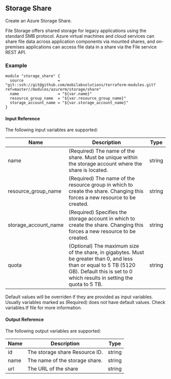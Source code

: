 ## Storage Share
Create an Azure Storage Share.

File Storage offers shared storage for legacy applications using the standard SMB protocol. Azure virtual machines and cloud services can share file data across application components via mounted shares, and on-premises applications can access file data in a share via the File service REST API.

### Example
```hcl
module "storage_share" {
  source               = "git::ssh://git@github.com/mobilabsolutions/terraform-modules.git?ref=master//modules/azurerm/storage/share"
  name                 = "${var.name}"
  resource_group_name  = "${var.resource_group_name}"
  storage_account_name = "${var.storage_account_name}"
}
```

#### Input Reference
The following input variables are supported:

Name | Description | Type 
----------------- | --------- | -------- 
name  | (Required) The name of the share. Must be unique within the storage account where the share is located. | string 
resource_group_name | (Required) The name of the resource group in which to create the share. Changing this forces a new resource to be created. | string
storage_account_name | (Required) Specifies the storage account in which to create the share. Changing this forces a new resource to be created. | string
quota | (Optional) The maximum size of the share, in gigabytes. Must be greater than 0, and less than or equal to 5 TB (5120 GB). Default this is set to 0 which results in setting the quota to 5 TB. | string


Default values will be overriden if they are provided as input variables. Usually variables marked as (Required) does not have default values. Check variables.tf file for more information.


#### Output Reference
The following output variables are supported:

Name | Description | Type
----------------- | --------- | --------
id | The storage share Resource ID. | string
name | The name of the storage share. | string
url | The URL of the share | string
